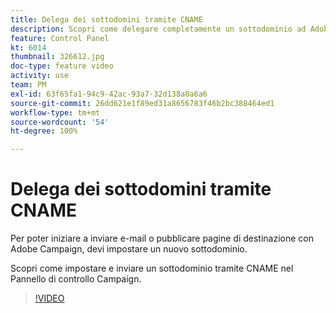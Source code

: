 ```yaml
---
title: Delega dei sottodomini tramite CNAME
description: Scopri come delegare completamente un sottodominio ad Adobe Campaign.
feature: Control Panel
kt: 6014
thumbnail: 326612.jpg
doc-type: feature video
activity: use
team: PM
exl-id: 63f65fa1-94c9-42ac-93a7-32d138a0a6a6
source-git-commit: 26dd621e1f89ed31a8656783f46b2bc388464ed1
workflow-type: tm+mt
source-wordcount: '54'
ht-degree: 100%

---
```


# Delega dei sottodomini tramite CNAME

Per poter iniziare a inviare e-mail o pubblicare pagine di destinazione con Adobe Campaign, devi impostare un nuovo sottodominio.

Scopri come impostare e inviare un sottodominio tramite CNAME nel Pannello di controllo Campaign.

>[!VIDEO](https://video.tv.adobe.com/v/326612?quality=12)
